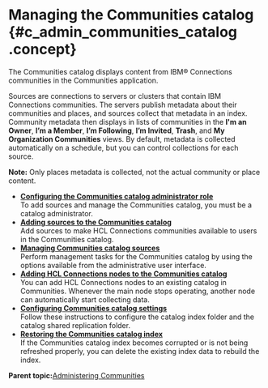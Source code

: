 # Managing the Communities catalog {#c_admin_communities_catalog .concept}

The Communities catalog displays content from IBM® Connections communities in the Communities application.

Sources are connections to servers or clusters that contain IBM Connections communities. The servers publish metadata about their communities and places, and sources collect that metadata in an index. Community metadata then displays in lists of communities in the **I'm an Owner**, **I’m a Member**, **I’m Following**, **I’m Invited**, **Trash**, and **My Organization Communities** views. By default, metadata is collected automatically on a schedule, but you can control collections for each source.

**Note:** Only places metadata is collected, not the actual community or place content.

-   **[Configuring the Communities catalog administrator role](../admin/t_admin_communities_catalog_admin_role.md)**  
To add sources and manage the Communities catalog, you must be a catalog administrator.
-   **[Adding sources to the Communities catalog](../admin/t_admin_communities_add_catalog_sources.md)**  
Add sources to make HCL Connections communities available to users in the Communities catalog.
-   **[Managing Communities catalog sources](../admin/t_admin_communities_manage_catalog_sources.md)**  
Perform management tasks for the Communities catalog by using the options available from the administrative user interface.
-   **[Adding HCL Connections nodes to the Communities catalog](../admin/t_admin_communities_catalog_add.md)**  
You can add HCL Connections nodes to an existing catalog in Communities. Whenever the main node stops operating, another node can automatically start collecting data.
-   **[Configuring Communities catalog settings](../admin/t_admin_communities_config_cat_settings.md)**  
Follow these instructions to configure the catalog index folder and the catalog shared replication folder.
-   **[Restoring the Communities catalog index](../admin/t_admin_communities_catalog_recover_index.md)**  
If the Communities catalog index becomes corrupted or is not being refreshed properly, you can delete the existing index data to rebuild the index.

**Parent topic:**[Administering Communities](../admin/c_admin_communities_intro.md)

